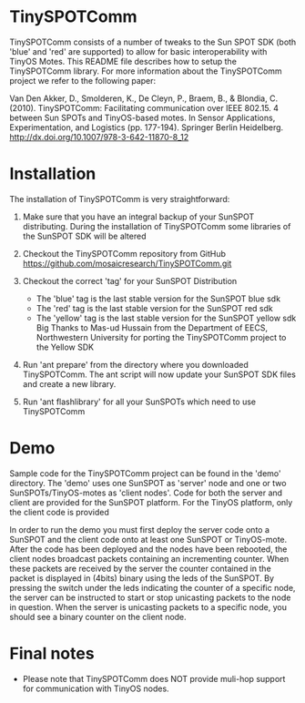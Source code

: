 TinySPOTComm
============

TinySPOTComm consists of a number of tweaks to the Sun SPOT SDK (both 'blue' and 'red' are supported) 
to allow for basic interoperability with TinyOS Motes. This README file describes how to setup
the TinySPOTComm library. For more information about the TinySPOTComm project we refer to the following 
paper:

Van Den Akker, D., Smolderen, K., De Cleyn, P., Braem, B., & Blondia, C. (2010). TinySPOTComm: Facilitating 
communication over IEEE 802.15. 4 between Sun SPOTs and TinyOS-based motes. In Sensor Applications, 
Experimentation, and Logistics (pp. 177-194). Springer Berlin Heidelberg.
http://dx.doi.org/10.1007/978-3-642-11870-8_12

Installation
============

The installation of TinySPOTComm is very straightforward:

1) Make sure that you have an integral backup of your SunSPOT distributing. During the installation of TinySPOTComm
some libraries of the SunSPOT SDK will be altered

2) Checkout the TinySPOTComm repository from GitHub
    https://github.com/mosaicresearch/TinySPOTComm.git

3) Checkout the correct 'tag' for your SunSPOT Distribution
    * The 'blue' tag is the last stable version for the SunSPOT blue sdk
    * The 'red' tag is the last stable version for the SunSPOT red sdk
    * The 'yellow' tag is the last stable version for the SunSPOT yellow sdk
	Big Thanks to Mas-ud Hussain from the Department of EECS, Northwestern University
	for porting the TinySPOTComm project to the Yellow SDK

3) Run 'ant prepare' from the directory where you downloaded TinySPOTComm. The ant script will now
   update your SunSPOT SDK files and create a new library.
   
4) Run 'ant flashlibrary' for all your SunSPOTs which need to use TinySPOTComm

Demo
=====

Sample code for the TinySPOTComm project can be found in the 'demo' directory.
The 'demo' uses one SunSPOT as 'server' node and one or two SunSPOTs/TinyOS-motes as 'client nodes'.
Code for both the server and client are provided for the SunSPOT platform. For the TinyOS platform, only the client code is provided

In order to run the demo you must first deploy the server code onto a SunSPOT and the client code onto at least one SunSPOT or TinyOS-mote.
After the code has been deployed and the nodes have been rebooted, the client nodes broadcast packets containing an incrementing counter.
When these packets are received by the server the counter contained in the packet is displayed in (4bits) binary using the leds of the SunSPOT.
By pressing the switch under the leds indicating the counter of a specific node, the server can be instructed to start or stop unicasting packets 
to the node in question. When the server is unicasting packets to a specific node, you should see a binary counter on the client node.


Final notes
===========

- Please note that TinySPOTComm does NOT provide muli-hop support for communication with TinyOS nodes.
